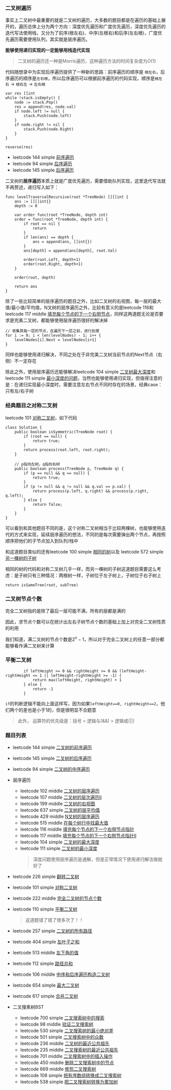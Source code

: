 ### 二叉树遍历

事实上二叉树中最重要的就是二叉树的遍历，大多数的题目都是在遍历的基础上展开的，遍历总体上分为两个方向：深度优先遍历和广度优先遍历，深度优先遍历的迭代写法使用栈，又分为了前序(根左右)、中序(左根右)和后序(左右根)，广度优先遍历需要使用队列，其实就是层序遍历。

**能够使用递归实现的一定能够用栈迭代实现**

> 二叉树的遍历还一种是Morris遍历，这种遍历方法的时间复杂度为$O(1)$

代码随想录中为实现后序遍历提供了一种新的思路：前序遍历的顺序是 `根左右`，后序遍历的顺序是`左右根`，所以后序遍历可以根据前序遍历的代码实现，顺序是`根左右` -> `根右左` -> `左右根`

```
var res []int
while !stack.isEmpty() {
    node := stack.Pop()
    res = append(res, node.val)
    if node.left != null {
        stack.Push(node.left)
    }
    if node.right != nil {
        stack.Push(node.Right)
    }
}

reverse(res)
```

- leetcode 144 simple [前序遍历](https://leetcode.cn/problems/binary-tree-preorder-traversal/)
- leetcode 94 simple [后序遍历](https://leetcode.cn/problems/binary-tree-inorder-traversal/)
- leetcode 145 simple [后序遍历](https://leetcode.cn/problems/binary-tree-postorder-traversal/)


二叉树的**层序遍历**本质上就是广度优先遍历，需要借助队列实现，这里迭代写法就不再赘述，递归写入如下：
```
func levelTraversalRecursive(root *TreeNode) [][]int {
	ans := [][]int{}
	depth := 0

	var order func(root *TreeNode, depth int)
	order = func(root *TreeNode, depth int) {
		if root == nil {
			return
		}
		if len(ans) == depth {
			ans = append(ans, []int{})
		}
		ans[depth] = append(ans[depth], root.Val)

		order(root.Left, depth+1)
		order(root.Right, depth+1)
	}

	order(root, depth)

	return ans
}
```

除了一些比较简单的层序遍历的题目之外，比如二叉树的右视图，每一层的最大值/最小值/平均值，N叉树的层序遍历之外，比较有意义的是leetcode 116和leetcode 117 middle [填充每个节点的下一个右侧节点](https://leetcode.cn/problems/populating-next-right-pointers-in-each-node-ii/submissions/)，同样这两道题无论是否要求是完美二叉树，都能够使用层序遍历很好的解决掉
```
// 收集其每一层的节点，在遍历下一层之前，进行处理
for i := 0; i < len(levelNodes) - 1; i++ {
    levelNodes[i].Next = levelNodes[i+1]
}
```
同样也能够使用递归解决，不同之处在于非完美二叉树当前节点的Next节点（右侧）不一定存在

除此之外，使用层序遍历还能够解决leetcode 104 simple [二叉树最大深度](https://leetcode.cn/problems/maximum-depth-of-binary-tree/)和 leetcode 111 simple [最小深度的问题](https://leetcode.cn/problems/minimum-depth-of-binary-tree/)，当然也能够使用递归实现，但值得注意的是：在递归实现最小深度时，需要注意左右节点不同时存在的场景，经典case：只有左/右子树

### 经典题目之对称二叉树

leetcode 101 [对称二叉树](https://leetcode.cn/problems/symmetric-tree/)，如下代码
```
class Solution {
    public boolean isSymmetric(TreeNode root) {
        if (root == null) {
            return true;
        }
        return process(root.left, root.right);
    }

    // p指向左树，q指向右树
    public boolean process(TreeNode p, TreeNode q) {
        if (p == null && q == null) {
            return true;
        }
        if (p != null && q != null && q.val == p.val) {
            return process(p.left, q.right) && process(p.right, q.left);
        } else {
            return false;
        }
    }
}
```

可以看到和其他题目不同的是，这个对称二叉树相当于比较两棵树，也能够使用迭代的方式来实现，延续层序遍历的想法，不同的是每次需要弹出两个节点，再按照顺序把他们的子节点加入到队列/栈中

和这道题目类似的还有leetcode 100 simple [相同的树](https://leetcode.cn/problems/same-tree/)以及 leetcode 572 simple [另一棵树的子树](https://leetcode.cn/problems/subtree-of-another-tree)

相同的树的代码和对称二叉树几乎一样，而另一棵树的子树这道题目需要这么考虑：是子树只有三种情况：两根树一样，子树位于左子树上，子树位于右子树上
```
return isSameTree(root, subTree)
```

### 二叉树节点个数
完全二叉树指的是除了最后一层可能不满，所有的层都是满的

因此，求节点个数可以在统计出左右子树节点个数的基础上加上对完全二叉树性质的利用

我们知道，满二叉树的节点个数是$2^n-1$，所以对于完全二叉树上的任意一部分都能够看作满二叉树来计算

### 平衡二叉树

```
		if leftHeight >= 0 && rightHeight >= 0 && (leftHeight-rightHeight <= 1 || leftHeight-rightHeight >= -1) {
			return max(leftHeight, rightHeight) + 1
		} else {
			return -1
		}
```
`if`的判断逻辑不能向上面这样写，因为如果`leftHeight==0, rightHeight==2`，他们两个的差也是小于1的，但是很明显不合题意

> 此外， 运算符的优先级是：括号 > 逻辑与(&&) > 逻辑或(||)


### 题目列表

- leetcode 144 simple [二叉树的前序遍历](https://leetcode.cn/problems/binary-tree-preorder-traversal/) 
- leetcode 145 simple [二叉树的后序遍历](https://leetcode.cn/problems/binary-tree-postorder-traversal/)
- leetcode 94 simple [二叉树的中序遍历](https://leetcode.cn/problems/binary-tree-inorder-traversal/)
- 层序遍历
  - leetcode 102 middle [二叉树的层序遍历](https://leetcode.cn/problems/binary-tree-level-order-traversal/)
  - leetcode 107 middle [二叉树的层次遍历II](https://leetcode.cn/problems/binary-tree-level-order-traversal-ii/)
  - leetcode 199 middle [二叉树的右视图](https://leetcode.cn/problems/binary-tree-right-side-view/)
  - leetcode 637 simple [二叉树的层平均值](https://leetcode.cn/problems/average-of-levels-in-binary-tree/)
  - leetcode 429 middle [N叉树的层序遍历](https://leetcode.cn/problems/n-ary-tree-level-order-traversal/)
  - leetcode 515 middle [在每个树行中找最大值](https://leetcode.cn/problems/find-largest-value-in-each-tree-row/)
  - leetcode 116 middle [填充每个节点的下一个右侧节点指针](https://leetcode.cn/problems/populating-next-right-pointers-in-each-node/)
  - leetcode 117 middle [填充每个节点的下一个右侧节点指针II](https://leetcode.cn/problems/populating-next-right-pointers-in-each-node-ii/)
  - leetcode 104 simple [二叉树的最大深度](https://leetcode.cn/problems/maximum-depth-of-binary-tree/)
  - leetcode 111 simple [二叉树的最小深度](https://leetcode.cn/problems/minimum-depth-of-binary-tree/)
    > 深度问题使用层序遍历是通解，但是正常情况下使用递归解法做就好了

- leetcode 226 simple [翻转二叉树](https://leetcode.cn/problems/invert-binary-tree/description/)
- leetcode 101 simple [对称二叉树](https://leetcode.cn/problems/symmetric-tree/)
- leetcode 222 middle [完全二叉树的节点个数](https://leetcode.cn/problems/count-complete-tree-nodes/)
- leetcode 110 simple [平衡二叉树](https://leetcode.cn/problems/balanced-binary-tree/)
    > 这道题错了错了很多次了！！

- leetcode 257 simple [二叉树的所有路径](https://leetcode.cn/problems/binary-tree-paths/)    
- leetcode 404 simple [左叶子之和](https://leetcode.cn/problems/sum-of-left-leaves/)
- leetcode 513 middle [左下角的值](https://leetcode.cn/problems/find-bottom-left-tree-value/)
- leetcode 112 simple [路径总和](https://leetcode.cn/problems/path-sum/)
- leetcode 106 middle [中序和后序遍历构造二叉树](https://leetcode.cn/problems/construct-binary-tree-from-inorder-and-postorder-traversal/)
- leetcode 654 simple [最大二叉树](https://leetcode.cn/problems/maximum-binary-tree/)
- leetcode 617 simple [合并二叉树](https://leetcode.cn/problems/merge-two-binary-trees/)
- 二叉搜素树BST
  - leetcode 700 simple [二叉搜索树中的搜索](https://leetcode.cn/problems/search-in-a-binary-search-tree/)
  - leetcode 98 middle [验证二叉搜索树](https://leetcode.cn/problems/validate-binary-search-tree/)
  - leetcode 530 simple [二叉搜索树的最小绝对差](https://leetcode.cn/problems/minimum-absolute-difference-in-bst/)
  - leetcode 501 simple [二叉搜索树中的众数](https://leetcode.cn/problems/find-mode-in-binary-search-tree/)
  - leetcode 236 middle [二叉树的最近公共祖先](https://leetcode.cn/problems/find-mode-in-binary-search-tree/)
  - leetcode 235 middle [二叉搜索树的最近公共祖先](https://leetcode.cn/problems/lowest-common-ancestor-of-a-binary-search-tree/)
  - leetcode 701 middle [二叉搜索树中的插入操作](https://leetcode.cn/problems/insert-into-a-binary-search-tree/)
  - leetcode 450 middle [删除二叉搜索树中的节点](https://leetcode.cn/problems/delete-node-in-a-bst/)
  - leetcode 669 middle [修剪二叉搜索树](https://leetcode.cn/problems/trim-a-binary-search-tree/)
  - leetcode 108 simple [把有序数组转换成二叉搜索树](https://leetcode.cn/problems/trim-a-binary-search-tree/)
  - leetcode 538 simple [把二叉搜索树转换为累加树](https://leetcode.cn/problems/convert-bst-to-greater-tree/)